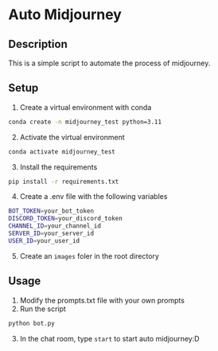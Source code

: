 # Auto Midjourney

## Description

This is a simple script to automate the process of midjourney.

## Setup

1. Create a virtual environment with conda

```bash
conda create -n midjourney_test python=3.11
```

2. Activate the virtual environment

```bash
conda activate midjourney_test
```

3. Install the requirements

```bash
pip install -r requirements.txt
```

4. Create a .env file with the following variables

```bash
BOT_TOKEN=your_bot_token
DISCORD_TOKEN=your_discord_token
CHANNEL_ID=your_channel_id
SERVER_ID=your_server_id
USER_ID=your_user_id
```

5. Create an `images` foler in the root directory

## Usage

1. Modify the prompts.txt file with your own prompts
2. Run the script

```bash
python bot.py
```
3. In the chat room, type `start` to start auto midjourney:D
